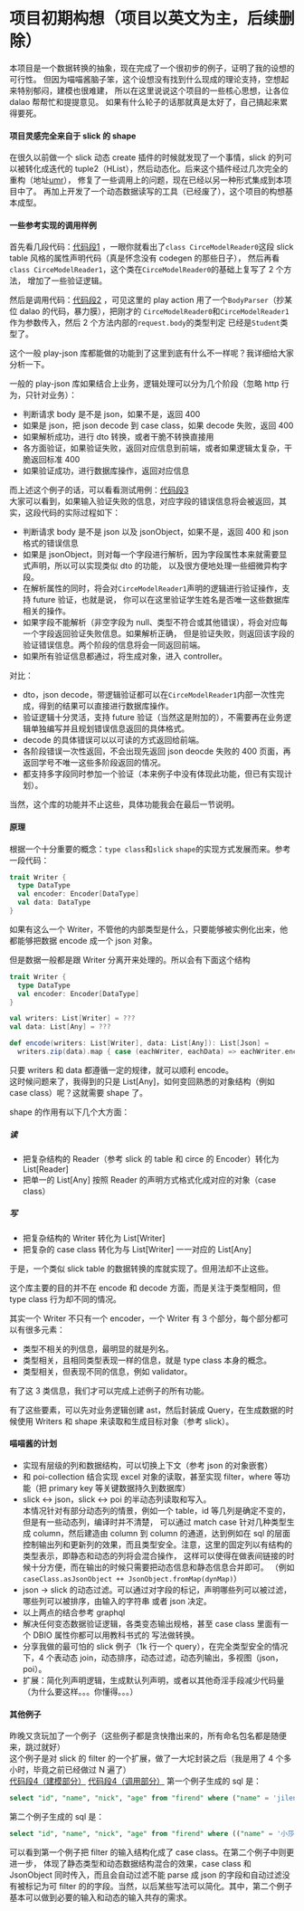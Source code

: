 项目初期构想（项目以英文为主，后续删除）
============================================================
本项目是一个数据转换的抽象，现在完成了一个很初步的例子，证明了我的设想的可行性。
但因为喵喵酱脑子笨，这个设想没有找到什么现成的理论支持，空想起来特别郁闷，建模也很难建，
所以在这里说说这个项目的一些核心思想，让各位 dalao 帮帮忙和提提意见。
如果有什么轮子的话那就真是太好了，自己搞起来累得要死。

#### 项目灵感完全来自于 slick 的 shape

在很久以前做一个 slick 动态 create 插件的时候就发现了一个事情，slick 的列可以被转化成迭代的
tuple2（HList），然后动态化。后来这个插件经过几次完全的重构（地址[umr](https://github.com/djx314/umr)），
修复了一些调用上的问题，现在已经以另一种形式集成到本项目中了。
再加上开发了一个动态数据读写的工具（已经废了），这个项目的构想基本成型。

#### 一些参考实现的调用样例

首先看几段代码：[代码段1](https://github.com/scalax/asuna/blob/master/src/test/scala/net/scalax/asuna/circe/CirceModels.scala#L11)
，一眼你就看出了`class CirceModelReader0`这段 slick table 风格的属性声明代码（真是怀念没有 codegen 的那些日子），
然后再看`class CirceModelReader1`，这个类在`CirceModelReader0`的基础上复写了 2 个方法，
增加了一些验证逻辑。

然后是调用代码：[代码段2](https://github.com/scalax/asuna/blob/master/src/test/scala/net/scalax/asuna/circe/circe/CirceController.scala#L22)
，可见这里的 play action 用了一个`BodyParser`（抄某位 dalao 的代码，暴力膜），把刚才的
`CirceModelReader0`和`CirceModelReader1`作为参数传入，然后 2 个方法内部的`request.body`的类型判定
已经是`Student`类型了。

这个一般 play-json 库都能做的功能到了这里到底有什么不一样呢？我详细给大家分析一下。

一般的 play-json 库如果结合上业务，逻辑处理可以分为几个阶段（忽略 http 行为，只针对业务）：
* 判断请求 body 是不是 json，如果不是，返回 400
* 如果是 json，把 json decode 到 case class，如果 decode 失败，返回 400
* 如果解析成功，进行 dto 转换，或者干脆不转换直接用
* 各方面验证，如果验证失败，返回对应信息到前端，或者如果逻辑太复杂，干脆返回标准 400
* 如果验证成功，进行数据库操作，返回对应信息

而上述这个例子的话，可以看看测试用例：[代码段3](https://github.com/scalax/asuna/blob/master/src/test/scala/net/scalax/asuna/circe/circe/CirceSpec.scala#L58)  
大家可以看到，如果输入验证失败的信息，对应字段的错误信息将会被返回，其实，这段代码的实际过程如下：
* 判断请求 body 是不是 json 以及 jsonObject，如果不是，返回 400 和 json 格式的错误信息
* 如果是 jsonObject，则对每一个字段进行解析，因为字段属性本来就需要显式声明，所以可以实现类似 dto 的功能，
以及很方便地处理一些细微异构字段。
* 在解析属性的同时，将会对`CirceModelReader1`声明的逻辑进行验证操作，支持 future 验证，也就是说，
你可以在这里验证学生姓名是否唯一这些数据库相关的操作。
* 如果字段不能解析（非空字段为 null、类型不符合或其他错误），将会对应每一个字段返回验证失败信息。如果解析正确，
但是验证失败，则返回该字段的验证错误信息。两个阶段的信息将会一同返回前端。
* 如果所有验证信息都通过，将生成对象，进入 controller。

对比：
* dto，json decode，带逻辑验证都可以在`CirceModelReader1`内部一次性完成，得到的结果可以直接进行数据库操作。
* 验证逻辑十分灵活，支持 future 验证（当然这是附加的），不需要再在业务逻辑单独编写并且规划错误信息返回的具体格式。
* decode 的具体错误可以以可读的方式返回给前端。
* 各阶段错误一次性返回，不会出现先返回 json deocde 失败的 400 页面，再返回学号不唯一这些多阶段返回的情况。
* 都支持多字段同时参加一个验证（本来例子中没有体现此功能，但已有实现计划）。  

当然，这个库的功能并不止这些，具体功能我会在最后一节说明。

#### 原理

根据一个十分重要的概念：`type class`和`slick` `shape`的实现方式发展而来。参考一段代码：
```scala
trait Writer {
  type DataType
  val encoder: Encoder[DataType]
  val data: DataType
}
```
如果有这么一个 Writer，不管他的内部类型是什么，只要能够被实例化出来，他都能够把数据 encode 成一个 json 对象。  

但是数据一般都是跟 Writer 分离开来处理的。所以会有下面这个结构
```scala
trait Writer {
  type DataType
  val encoder: Encoder[DataType]
}

val writers: List[Writer] = ???
val data: List[Any] = ???

def encode(writers: List[Writer], data: List[Any]): List[Json] =
  writers.zip(data).map { case (eachWriter, eachData) => eachWriter.encoder.encode(eachData.asInstanceOf[eachWriter.DataType]) }
```

只要 writers 和 data 都遵循一定的规律，就可以顺利 encode。  
这时候问题来了，我得到的只是 List[Any]，如何变回熟悉的对象结构（例如 case class）呢？这就需要 shape 了。

shape 的作用有以下几个大方面：

##### 读
* 把复杂结构的 Reader（参考 slick 的 table 和 circe 的 Encoder）转化为 List[Reader]
* 把单一的 List[Any] 按照 Reader 的声明方式格式化成对应的对象（case class）

##### 写
* 把复杂结构的 Writer 转化为 List[Writer]
* 把复杂的 case class 转化为与 List[Writer] 一一对应的 List[Any]

于是，一个类似 slick table 的数据转换的库就实现了。但用法却不止这些。

这个库主要的目的并不在 encode 和 decode 方面，而是关注于类型相同，但 type class 行为却不同的情况。

其实一个 Writer 不只有一个 encoder，一个 Writer 有 3 个部分，每个部分都可以有很多元素：
* 类型不相关的列信息，最明显的就是列名。
* 类型相关，且相同类型表现一样的信息，就是 type class 本身的概念。
* 类型相关，但表现不同的信息，例如 validator。

有了这 3 类信息，我们才可以完成上述例子的所有功能。

有了这些要素，可以先对业务逻辑创建 ast，然后封装成 Query，在生成数据的时候使用 Writers 和 shape
来读取和生成目标对象（参考 slick）。

#### 喵喵酱的计划
* 实现有层级的列和数据结构，可以切换上下文（参考 json 的对象嵌套）
* 和 poi-collection 结合实现 excel 对象的读取，甚至实现 filter，where 等功能（把 primary key
等关键数据持久到数据库）
* slick <-> json，slick <-> poi 的半动态列读取和写入。  
本情况针对有部分动态列的情景，例如一个 table，id 等几列是确定不变的，但是有一些动态列，编译时并不清楚，
可以通过 match case 针对几种类型生成 column，然后建造由 column 到 column 的通道，达到例如在 sql
的层面控制输出列和更新列的效果，而且类型安全。注意，这里的固定列以有结构的类型表示，即静态和动态的列将会混合操作，
这样可以使得在做表间链接的时候十分方便，而在输出的时候只需要把动态信息和静态信息合并即可。
（例如`caseClass.asJsonObject ++ JsonObject.fromMap(dynMap)`）
* json -> slick 的动态过滤。可以通过对字段的标记，声明哪些列可以被过滤，哪些列可以被排序，由输入的字符串
或者 json 决定。
* 以上两点的结合参考 graphql
* 解决任何变态数据验证逻辑，各类变态输出规格，甚至 case class 里面有一个 DBIO 属性你都可以用教科书式的
写法做转换。
* 分享我做的最可怕的 slick 例子（1k 行一个 query），在完全类型安全的情况下，4 个表动态
join，动态排序，动态过滤，动态列输出，多视图（json，poi）。
* 扩展：简化列声明逻辑，生成默认列声明，或者以其他奇淫手段减少代码量（为什么要这样。。。你懂得。。。）

#### 其他例子

昨晚又贪玩加了一个例子（这些例子都是贪快撸出来的，所有命名包名都是随便来，跳过就好）  
这个例子是对 slick 的 filter 的一个扩展，做了一大坨封装之后（我是用了 4 个多小时，毕竟之前已经做过 N 遍了）  
[代码段4（建模部分）](https://github.com/scalax/asuna/blob/master/src/test/scala/net/scalax/asuna/slick/async/SlickFilterTest.scala)
[代码段4（调用部分）](https://github.com/scalax/asuna/blob/master/src/test/scala/net/scalax/asuna/slick/async/AsyncTest.scala#L67-L93)
第一个例子生成的 sql 是：
```sql
select "id", "name", "nick", "age" from "firend" where ("name" = 'jilen') and ("age" = 26)
```
第二个例子生成的 sql 是：
```sql
select "id", "name", "nick", "age" from "firend" where (("name" = '小莎莎') and ("age" = 20)) and ("nick" = '烟流')
```
可以看到第一个例子把 filter 的输入结构化成了 case class。在第二个例子中则更进一步，
体现了静态类型和动态数据结构混合的效果，case class 和 JsonObject
同时传入，而且会自动过滤不能 parse 成 json 的字段和自动过滤没有被标记为可 filter
的的字段。当然，以后某些写法可以简化。其中，第二个例子基本可以做到必要的输入和动态的输入共存的需求。
